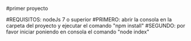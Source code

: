 #primer proyecto

#REQUISITOS: nodeJs 7 o superior
#PRIMERO: abrir la consola en la carpeta del proyecto y ejecutar el comando "npm install"
#SEGUNDO: por favor iniciar poniendo en consola el comando "node index"